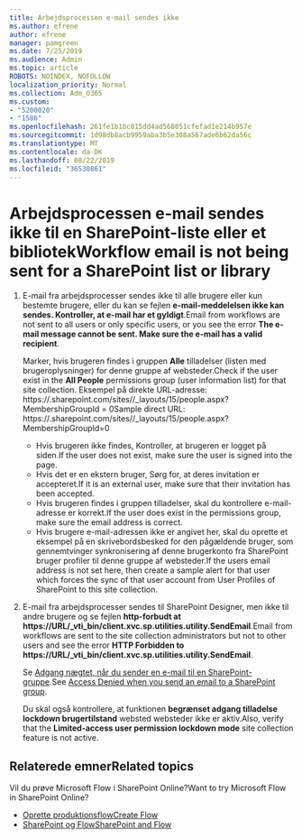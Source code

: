 ```yaml
---
title: Arbejdsprocessen e-mail sendes ikke
ms.author: efrene
author: efrene
manager: pamgreen
ms.date: 7/25/2019
ms.audience: Admin
ms.topic: article
ROBOTS: NOINDEX, NOFOLLOW
localization_priority: Normal
ms.collection: Adm_O365
ms.custom:
- "5200020"
- "1586"
ms.openlocfilehash: 261fe1b1bc815dd4ad568051cfefad1e214b957e
ms.sourcegitcommit: 1d98db8acb9959aba3b5e308a567ade6b62da56c
ms.translationtype: MT
ms.contentlocale: da-DK
ms.lasthandoff: 08/22/2019
ms.locfileid: "36530861"
---
```

# <a name="workflow-email-is-not-being-sent-for-a-sharepoint-list-or-library"></a><span data-ttu-id="76729-102">Arbejdsprocessen e-mail sendes ikke til en SharePoint-liste eller et bibliotek</span><span class="sxs-lookup"><span data-stu-id="76729-102">Workflow email is not being sent for a SharePoint list or library</span></span>

1. <span data-ttu-id="76729-103">E-mail fra arbejdsprocesser sendes ikke til alle brugere eller kun bestemte brugere, eller du kan se fejlen **e-mail-meddelelsen ikke kan sendes. Kontroller, at e-mail har et gyldigt**.</span><span class="sxs-lookup"><span data-stu-id="76729-103">Email from workflows are not sent to all users or only specific users, or you see the error **The e-mail message cannot be sent. Make sure the e-mail has a valid recipient**.</span></span>

    <span data-ttu-id="76729-104">Marker, hvis brugeren findes i gruppen **Alle** tilladelser (listen med brugeroplysninger) for denne gruppe af websteder.</span><span class="sxs-lookup"><span data-stu-id="76729-104">Check if the user exist in the **All People** permissions group (user information list) for that site collection.</span></span>  <span data-ttu-id="76729-105">Eksempel på direkte URL-adresse: https://<tenant>.sharepoint.com/sites/<sitename>/_layouts/15/people.aspx? MembershipGroupId = 0</span><span class="sxs-lookup"><span data-stu-id="76729-105">Sample direct URL: https://<tenant>.sharepoint.com/sites/<sitename>/_layouts/15/people.aspx?MembershipGroupId=0</span></span>

    - <span data-ttu-id="76729-106">Hvis brugeren ikke findes, Kontroller, at brugeren er logget på siden.</span><span class="sxs-lookup"><span data-stu-id="76729-106">If the user does not exist, make sure the user is signed into the page.</span></span> 
    - <span data-ttu-id="76729-107">Hvis det er en ekstern bruger, Sørg for, at deres invitation er accepteret.</span><span class="sxs-lookup"><span data-stu-id="76729-107">If it is an external user, make sure that their invitation has been accepted.</span></span>
    - <span data-ttu-id="76729-108">Hvis brugeren findes i gruppen tilladelser, skal du kontrollere e-mail-adresse er korrekt.</span><span class="sxs-lookup"><span data-stu-id="76729-108">If the user does exist in the permissions group, make sure the email address is correct.</span></span>
    - <span data-ttu-id="76729-109">Hvis brugere e-mail-adressen ikke er angivet her, skal du oprette et eksempel på en skrivebordsbesked for den pågældende bruger, som gennemtvinger synkronisering af denne brugerkonto fra SharePoint bruger profiler til denne gruppe af websteder.</span><span class="sxs-lookup"><span data-stu-id="76729-109">If the users email address is not set here, then create a sample alert for that user which forces the sync of that user account from User Profiles of SharePoint to this site collection.</span></span>
 
2. <span data-ttu-id="76729-110">E-mail fra arbejdsprocesser sendes til SharePoint Designer, men ikke til andre brugere og se fejlen **http-forbudt at <span>https:</span>//URL/_vti_bin/client.xvc.sp.utilities.utility.SendEmail**.</span><span class="sxs-lookup"><span data-stu-id="76729-110">Email from workflows are sent to the site collection administrators but not to other users and see the error **HTTP Forbidden to <span>https:</span>//URL/_vti_bin/client.xvc.sp.utilities.utility.SendEmail**.</span></span>
 

    <span data-ttu-id="76729-111">Se [Adgang nægtet, når du sender en e-mail til en SharePoint-gruppe](https://docs.microsoft.com/sharepoint/support/sharing-and-permissions/access-denied-when-send-an-email-to-groups).</span><span class="sxs-lookup"><span data-stu-id="76729-111">See [Access Denied when you send an email to a SharePoint group](https://docs.microsoft.com/sharepoint/support/sharing-and-permissions/access-denied-when-send-an-email-to-groups).</span></span>

    <span data-ttu-id="76729-112">Du skal også kontrollere, at funktionen **begrænset adgang tilladelse lockdown brugertilstand** websted websteder ikke er aktiv.</span><span class="sxs-lookup"><span data-stu-id="76729-112">Also, verify that the **Limited-access user permission lockdown mode** site collection feature is not active.</span></span>


## <a name="related-topics"></a><span data-ttu-id="76729-113">Relaterede emner</span><span class="sxs-lookup"><span data-stu-id="76729-113">Related topics</span></span>
<span data-ttu-id="76729-114">Vil du prøve Microsoft Flow i SharePoint Online?</span><span class="sxs-lookup"><span data-stu-id="76729-114">Want to try Microsoft Flow in SharePoint Online?</span></span>
- [<span data-ttu-id="76729-115">Oprette produktionsflow</span><span class="sxs-lookup"><span data-stu-id="76729-115">Create Flow</span></span>](https://support.office.com/article/Create-a-flow-for-a-list-or-library-in-SharePoint-Online-or-OneDrive-for-Business-a9c3e03b-0654-46af-a254-20252e580d01) 
- [<span data-ttu-id="76729-116">SharePoint og Flow</span><span class="sxs-lookup"><span data-stu-id="76729-116">SharePoint and Flow</span></span>](https://flow.microsoft.com/blog/sharepoint-and-flow/) 


